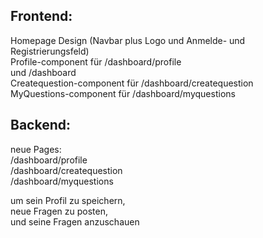 ## Frontend:

Homepage Design (Navbar plus Logo und Anmelde- und Registrierungsfeld) <br>
Profile-component für /dashboard/profile <br>
und /dashboard <br>
Createquestion-component für /dashboard/createquestion <br>
MyQuestions-component für /dashboard/myquestions <br>


## Backend:

neue Pages: <br>
/dashboard/profile <br>
/dashboard/createquestion <br>
/dashboard/myquestions <br>

um sein Profil zu speichern, <br>
neue Fragen zu posten, <br>
und seine Fragen anzuschauen <br>
